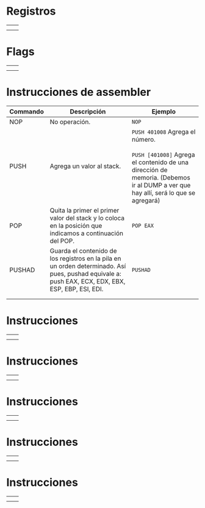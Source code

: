 

# Registros

|     |     |
| --- | --- |
|     |     |
|     |     |


# Flags

|     |     |
| --- | --- |
|     |     |
|     |     |

# Instrucciones de assembler

| Commando | Descripción                                                                                                                                        | Ejemplo                                                                                                                                                                  |
| -------- | -------------------------------------------------------------------------------------------------------------------------------------------------- | ------------------------------------------------------------------------------------------------------------------------------------------------------------------------ |
| NOP      | No operación.                                                                                                                                      | `NOP`                                                                                                                                                                    |
| PUSH     | Agrega un valor al stack.                                                                                                                          | `PUSH 401008` Agrega el número.<br><br>`PUSH [401008]` Agrega el contenido de una dirección de memoria. (Debemos ir al DUMP a ver que hay allí, será lo que se agregará) |
| POP      | Quita la primer el primer valor del stack y lo coloca en la posición que indicamos a continuación del POP.                                         | `POP EAX`                                                                                                                                                                |
| PUSHAD   | Guarda el contenido de los registros en la pila en un orden determinado. Así pues, pushad equivale a: push EAX, ECX, EDX, EBX, ESP, EBP, ESI, EDI. | `PUSHAD`                                                                                                                                                                 |
|          |                                                                                                                                                    |                                                                                                                                                                          |
|          |                                                                                                                                                    |                                                                                                                                                                          |


# Instrucciones 

|     |     |
| --- | --- |
|     |     |
|     |     |

# Instrucciones 

|     |     |
| --- | --- |
|     |     |
|     |     |


# Instrucciones 

|     |     |
| --- | --- |
|     |     |
|     |     |


# Instrucciones 

|     |     |
| --- | --- |
|     |     |
|     |     |


# Instrucciones 

|     |     |
| --- | --- |
|     |     |
|     |     |

